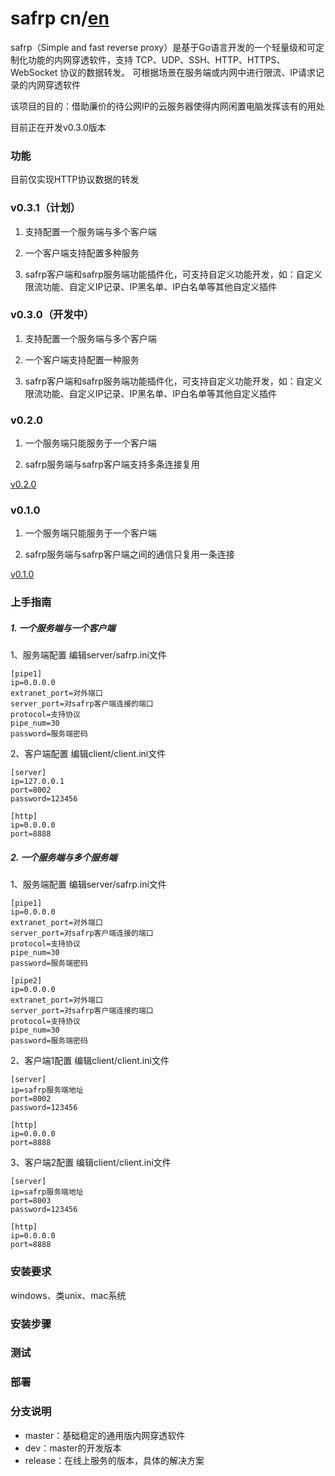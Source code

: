 # safrp cn/[en](#)
safrp（Simple and fast reverse proxy）是基于Go语言开发的一个轻量级和可定制化功能的内网穿透软件，支持 TCP、UDP、SSH、HTTP、HTTPS、WebSocket 协议的数据转发。
可根据场景在服务端或内网中进行限流、IP请求记录的内网穿透软件


该项目的目的：借助廉价的待公网IP的云服务器使得内网闲置电脑发挥该有的用处

目前正在开发v0.3.0版本

### 功能
目前仅实现HTTP协议数据的转发
### v0.3.1（计划）
1. 支持配置一个服务端与多个客户端

2. 一个客户端支持配置多种服务

3. safrp客户端和safrp服务端功能插件化，可支持自定义功能开发，如：自定义限流功能、自定义IP记录、IP黑名单、IP白名单等其他自定义插件
### v0.3.0（开发中）
1. 支持配置一个服务端与多个客户端

2. 一个客户端支持配置一种服务

3. safrp客户端和safrp服务端功能插件化，可支持自定义功能开发，如：自定义限流功能、自定义IP记录、IP黑名单、IP白名单等其他自定义插件
### v0.2.0
1. 一个服务端只能服务于一个客户端

2. safrp服务端与safrp客户端支持多条连接复用

[v0.2.0](https://github.com/laijinhang/safrp/releases/tag/v0.2.0)
### v0.1.0
1. 一个服务端只能服务于一个客户端

2. safrp服务端与safrp客户端之间的通信只复用一条连接

[v0.1.0](https://github.com/laijinhang/safrp/releases/tag/v0.1.0)

### 上手指南
##### 1. 一个服务端与一个客户端
1、服务端配置
编辑server/safrp.ini文件
```
[pipe1]
ip=0.0.0.0
extranet_port=对外端口
server_port=对safrp客户端连接的端口
protocol=支持协议
pipe_num=30
password=服务端密码
```
2、客户端配置
编辑client/client.ini文件
```
[server]
ip=127.0.0.1
port=8002
password=123456

[http]
ip=0.0.0.0
port=8888
```
##### 2. 一个服务端与多个服务端 

1、服务端配置
编辑server/safrp.ini文件
```
[pipe1]
ip=0.0.0.0
extranet_port=对外端口
server_port=对safrp客户端连接的端口
protocol=支持协议
pipe_num=30
password=服务端密码

[pipe2]
ip=0.0.0.0
extranet_port=对外端口
server_port=对safrp客户端连接的端口
protocol=支持协议
pipe_num=30
password=服务端密码
```
2、客户端1配置
编辑client/client.ini文件
```
[server]
ip=safrp服务端地址
port=8002
password=123456

[http]
ip=0.0.0.0
port=8888
```
3、客户端2配置
编辑client/client.ini文件
```
[server]
ip=safrp服务端地址
port=8003
password=123456

[http]
ip=0.0.0.0
port=8888
```
### 安装要求
windows、类unix、mac系统
### 安装步骤
### 测试
### 部署
### 分支说明
* master：基础稳定的通用版内网穿透软件
* dev：master的开发版本
* release：在线上服务的版本，具体的解决方案
